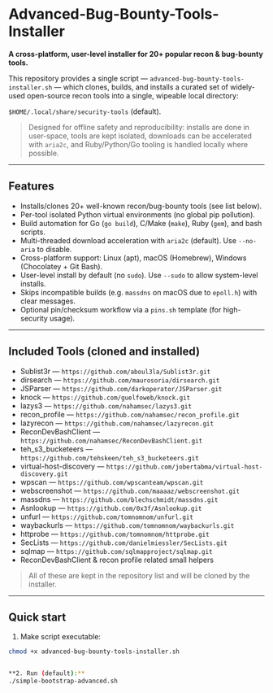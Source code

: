 # Advanced-Bug-Bounty-Tools-Installer

**A cross-platform, user-level installer for 20+ popular recon & bug-bounty tools.**

This repository provides a single script — `advanced-bug-bounty-tools-installer.sh` — which clones, builds, and installs a curated set of widely-used open-source recon tools into a single, wipeable local directory:

`$HOME/.local/share/security-tools` (default).

> Designed for offline safety and reproducibility: installs are done in user-space, tools are kept isolated, downloads can be accelerated with `aria2c`, and Ruby/Python/Go tooling is handled locally where possible.

---

## Features

- Installs/clones 20+ well-known recon/bug-bounty tools (see list below).
- Per-tool isolated Python virtual environments (no global pip pollution).
- Build automation for Go (`go build`), C/Make (`make`), Ruby (`gem`), and bash scripts.
- Multi-threaded download acceleration with `aria2c` (default). Use `--no-aria` to disable.
- Cross-platform support: Linux (apt), macOS (Homebrew), Windows (Chocolatey + Git Bash).
- User-level install by default (no `sudo`). Use `--sudo` to allow system-level installs.
- Skips incompatible builds (e.g. `massdns` on macOS due to `epoll.h`) with clear messages.
- Optional pin/checksum workflow via a `pins.sh` template (for high-security usage).

---

## Included Tools (cloned and installed)

- Sublist3r — `https://github.com/aboul3la/Sublist3r.git`
- dirsearch — `https://github.com/maurosoria/dirsearch.git`
- JSParser — `https://github.com/darkoperator/JSParser.git`
- knock — `https://github.com/guelfoweb/knock.git`
- lazys3 — `https://github.com/nahamsec/lazys3.git`
- recon_profile — `https://github.com/nahamsec/recon_profile.git`
- lazyrecon — `https://github.com/nahamsec/lazyrecon.git`
- ReconDevBashClient — `https://github.com/nahamsec/ReconDevBashClient.git`
- teh_s3_bucketeers — `https://github.com/tehskeen/teh_s3_bucketeers.git`
- virtual-host-discovery — `https://github.com/jobertabma/virtual-host-discovery.git`
- wpscan — `https://github.com/wpscanteam/wpscan.git`
- webscreenshot — `https://github.com/maaaaz/webscreenshot.git`
- massdns — `https://github.com/blechschmidt/massdns.git`
- Asnlookup — `https://github.com/0x3f/Asnlookup.git`
- unfurl — `https://github.com/tomnomnom/unfurl.git`
- waybackurls — `https://github.com/tomnomnom/waybackurls.git`
- httprobe — `https://github.com/tomnomnom/httprobe.git`
- SecLists — `https://github.com/danielmiessler/SecLists.git`
- sqlmap — `https://github.com/sqlmapproject/sqlmap.git`
- ReconDevBashClient & recon profile related small helpers

> All of these are kept in the repository list and will be cloned by the installer.

---

## Quick start

1. Make script executable:
```bash
chmod +x advanced-bug-bounty-tools-installer.sh


**2. Run (default):**
./simple-bootstrap-advanced.sh

